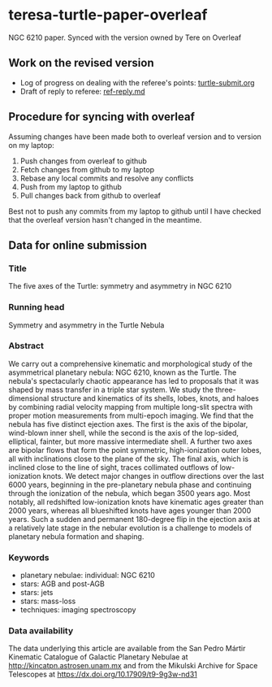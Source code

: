 # teresa-turtle-paper-overleaf
NGC 6210 paper. Synced with the version owned by Tere on Overleaf

## Work on the revised version

* Log of progress on dealing with the referee's points: [turtle-submit.org](https://github.com/will-henney/teresa-turtle-paper-overleaf/blob/master/turtle-submit.org) 
* Draft of reply to referee: [ref-reply.md](https://github.com/will-henney/teresa-turtle-paper-overleaf/blob/master/ref-reply.md)

## Procedure for syncing with overleaf

Assuming changes have been made both to overleaf version and to version on my laptop:

1. Push changes from overleaf to github
2. Fetch changes from github to my laptop
3. Rebase any local commits and resolve any conflicts
4. Push from my laptop to github
5. Pull changes back from github to overleaf

Best not to push any commits from my laptop to github 
until I have checked that the overleaf version hasn't changed in the meantime. 


## Data for online submission

### Title

The five axes of the Turtle: symmetry and asymmetry in NGC 6210
	
### Running head

Symmetry and asymmetry in the Turtle Nebula

### Abstract

We carry out a comprehensive kinematic and morphological study of the
asymmetrical planetary nebula: NGC 6210, known as the Turtle.  The
nebula's spectacularly chaotic appearance has led to proposals that it
was shaped by mass transfer in a triple star system.  We study the
three-dimensional structure and kinematics of its shells, lobes,
knots, and haloes by combining radial velocity mapping from multiple
long-slit spectra with proper motion measurements from multi-epoch
imaging.  We find that the nebula has five distinct ejection axes.
The first is the axis of the bipolar, wind-blown inner shell, while
the second is the axis of the lop-sided, elliptical, fainter, but more
massive intermediate shell.  A further two axes are bipolar flows that
form the point symmetric, high-ionization outer lobes, all with
inclinations close to the plane of the sky.  The final axis, which is
inclined close to the line of sight, traces collimated outflows of
low-ionization knots.  We detect major changes in outflow directions
over the last 6000 years, beginning in the pre-planetary nebula phase
and continuing through the ionization of the nebula, which began
3500 years ago.  Most notably, all redshifted low-ionization knots
have kinematic ages greater than 2000 years, whereas all blueshifted
knots have ages younger than 2000 years.  Such a sudden and permanent
180-degree flip in the ejection axis at a relatively late stage in the
nebular evolution is a challenge to models of planetary nebula
formation and shaping.

### Keywords
- planetary nebulae: individual: NGC 6210
- stars: AGB and post-AGB
- stars: jets
- stars: mass-loss
- techniques: imaging spectroscopy


### Data availability

The data underlying this article are available from the
San Pedro Mártir Kinematic Catalogue of Galactic Planetary Nebulae
at http://kincatpn.astrosen.unam.mx
and from the Mikulski Archive for Space Telescopes
at https://dx.doi.org/10.17909/t9-9g3w-nd31

